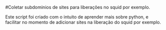 #Coletar subdominios de sites para liberações no squid por exemplo.

Este script foi criado com o intuito de aprender mais sobre python, e facilitar no momento de adicionar sites na liberação do squid por exemplo.